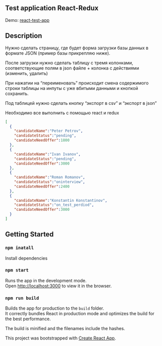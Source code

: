 ## Test application React-Redux

Demo: [react-test-app](https://blu2z.github.io/react-test-app)

## Description

Нужно сделать страницу, где будет форма загрузки базы данных в формате JSON (пример базы прикрепляю ниже).  

После загрузки нужно  сделать таблицу с тремя колонками, соответствующие полям в json файле + колонка с действиями (изменить, удалить)

При нажатии на “переименовать” происходит смена содержимого строки таблицы на инпуты с уже вбитыми данными и кнопкой сохранить. 

Под таблицей нужно сделать кнопку “экспорт в csv” и “экспорт в json” 

Необходимо все выполнить с помощью react и redux 

```json
[
  {
    "candidateName":"Peter Petrov",
    "candidateStatus":"pending",
    "candidateNeedOffer":1800
  },
  {
    "candidateName":"Ivan Ivanov",
    "candidateStatus":"pending",
    "candidateNeedOffer":3000
  },
  {
    "candidateName":"Roman Romanov",
    "candidateStatus":"oninterview",
    "candidateNeedOffer":2400
  },
  {
    "candidateName":"Konstantin Konstantinov",
    "candidateStatus":"on_test_perdiod",
    "candidateNeedOffer":3000
  }
]
```

## Getting Started

### `npm inatall`

Install dependencies


### `npm start`

Runs the app in the development mode.<br>
Open [http://localhost:3000](http://localhost:3000) to view it in the browser.



### `npm run build`

Builds the app for production to the `build` folder.<br>
It correctly bundles React in production mode and optimizes the build for the best performance.

The build is minified and the filenames include the hashes.<br>

This project was bootstrapped with [Create React App](https://github.com/facebookincubator/create-react-app).


